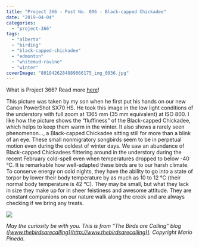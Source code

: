 ```yaml
---
title: "Project 366 - Post No. 006 - Black-capped Chickadee"
date: "2019-04-04"
categories: 
  - "project-366"
tags: 
  - "alberta"
  - "birding"
  - "black-capped-chickadee"
  - "edmonton"
  - "whitemud-ravine"
  - "winter"
coverImage: "8010426284089066175_img_0036.jpg"
---
```


What is Project 366? Read more [here](https://thebirdsarecalling.com/2019/03/29/project-366/)!

This picture was taken by my son when he first put his hands on our new Canon PowerShot SX70 HS. He took this image in the low light conditions of the understory with full zoom at 1365 mm (35 mm equivalent) at ISO 800. I like how the picture shows the “fluffiness” of the Black-capped Chickadee, which helps to keep them warm in the winter. It also shows a rarely seen phenomenon..., a Black-capped Chickadee sitting still for more than a blink of an eye. These small nonmigratory songbirds seem to be in perpetual motion even during the coldest of winter days. We saw an abundance of Black-capped Chickadees flittering around in the understory during the recent February cold-spell even when temperatures dropped to below -40 °C. It is remarkable how well-adapted these birds are to our harsh climate. To conserve energy on cold nights, they have the ability to go into a state of torpor by lower their body temperature by as much as 10 to 12 °C (their normal body temperature is 42 °C). They may be small, but what they lack in size they make up for in sheer feistiness and awesome attitude. They are constant companions on our nature walk along the creek and are always checking if we bring any treats.

![](images/8010426284089066175_img_0036.jpg)

_May the curiosity be with you. This is from “The Birds are Calling” blog ([www.thebirdsarecalling](http://www.thebirdsarecalling)). Copyright Mario Pineda._
